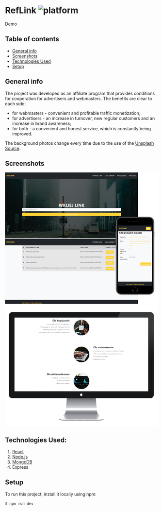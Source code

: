 # RefLink    <img src="https://img.shields.io/badge/platform-node-blue.svg?style=flat" alt="platform">
[Demo](https://reflink.azurewebsites.net)
## Table of contents
* [General info](#general-info)
* [Screenshots](#screenshots)
* [Technologies Used](#technologies-used)
* [Setup](#setup)



## General info
The project was developed as an affiliate program that provides conditions for cooperation for advertisers and webmasters.
The benefits are clear to each side:
* for webmasters - convenient and profitable traffic monetization;
* for advertisers - an increase in turnover, new regular customers and an increase in brand awareness;
* for both - a convenient and honest service, which is constantly being improved.

The background photos change every time due to the use of the [Unsplash Source](https://source.unsplash.com).


## Screenshots
![screenshot of sample](screenshot-01.png)
![screenshot of sample](screenshot-02.png)


## Technologies Used:
1.  [React](https://github.com/facebook/react)
2.  [Node.js](https://github.com/nodejs/node)
3.  [MongoDB](https://github.com/mongodb/mongo)
4.  Express




## Setup
To run this project, install it locally using npm:

```
$ npm run dev
```
